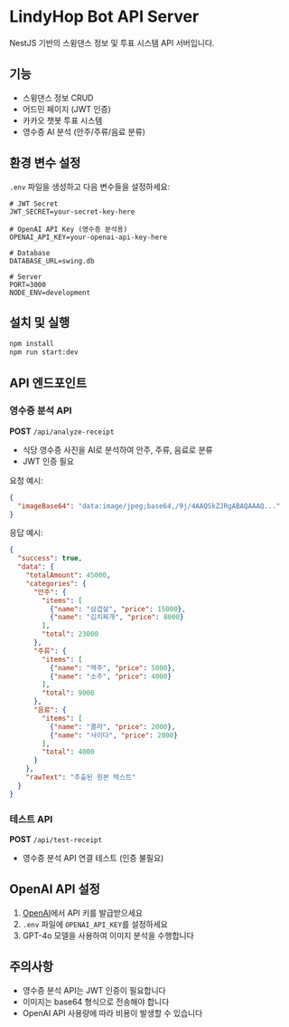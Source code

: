 # LindyHop Bot API Server

NestJS 기반의 스윙댄스 정보 및 투표 시스템 API 서버입니다.

## 기능

- 스윙댄스 정보 CRUD
- 어드민 페이지 (JWT 인증)
- 카카오 챗봇 투표 시스템
- 영수증 AI 분석 (안주/주류/음료 분류)

## 환경 변수 설정

`.env` 파일을 생성하고 다음 변수들을 설정하세요:

```env
# JWT Secret
JWT_SECRET=your-secret-key-here

# OpenAI API Key (영수증 분석용)
OPENAI_API_KEY=your-openai-api-key-here

# Database
DATABASE_URL=swing.db

# Server
PORT=3000
NODE_ENV=development
```

## 설치 및 실행

```bash
npm install
npm run start:dev
```

## API 엔드포인트

### 영수증 분석 API

**POST** `/api/analyze-receipt`
- 식당 영수증 사진을 AI로 분석하여 안주, 주류, 음료로 분류
- JWT 인증 필요

요청 예시:
```json
{
  "imageBase64": "data:image/jpeg;base64,/9j/4AAQSkZJRgABAQAAAQ..."
}
```

응답 예시:
```json
{
  "success": true,
  "data": {
    "totalAmount": 45000,
    "categories": {
      "안주": {
        "items": [
          {"name": "삼겹살", "price": 15000},
          {"name": "김치찌개", "price": 8000}
        ],
        "total": 23000
      },
      "주류": {
        "items": [
          {"name": "맥주", "price": 5000},
          {"name": "소주", "price": 4000}
        ],
        "total": 9000
      },
      "음료": {
        "items": [
          {"name": "콜라", "price": 2000},
          {"name": "사이다", "price": 2000}
        ],
        "total": 4000
      }
    },
    "rawText": "추출된 원본 텍스트"
  }
}
```

### 테스트 API

**POST** `/api/test-receipt`
- 영수증 분석 API 연결 테스트 (인증 불필요)

## OpenAI API 설정

1. [OpenAI](https://platform.openai.com/)에서 API 키를 발급받으세요
2. `.env` 파일에 `OPENAI_API_KEY`를 설정하세요
3. GPT-4o 모델을 사용하여 이미지 분석을 수행합니다

## 주의사항

- 영수증 분석 API는 JWT 인증이 필요합니다
- 이미지는 base64 형식으로 전송해야 합니다
- OpenAI API 사용량에 따라 비용이 발생할 수 있습니다
